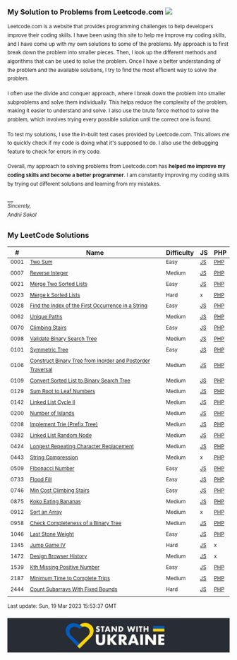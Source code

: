 ### My Solution to Problems from Leetcode.com <img src="https://media.giphy.com/media/ZECV5BL5Y6aM1M4Szj/giphy.gif" width="50">

<sup>Leetcode.com is a website that provides programming challenges to help developers improve their coding skills. I
have
been using this site to help me improve my coding skills, and I have come up with my own solutions to some of the
problems. My approach is to first break down the problem into smaller pieces. Then, I look up the different methods and
algorithms that can be used to solve the problem. Once I have a better understanding of the problem and the available
solutions, I try to find the most efficient way to solve the problem.

</sup><sup>
I often use the divide and conquer approach, where I break down the problem into smaller subproblems and solve them
individually. This helps reduce the complexity of the problem, making it easier to understand and solve. I also use the
brute force method to solve the problem, which involves trying every possible solution until the correct one is found.

</sup><sup>
To test my solutions, I use the in-built test cases provided by Leetcode.com. This allows me to quickly check if my code
is doing what it's supposed to do. I also use the debugging feature to check for errors in my code.

</sup><sup>
Overall, my approach to solving problems from Leetcode.com has **helped me improve my coding skills and become a better
programmer**. I am constantly improving my coding skills by trying out different solutions and learning from my
mistakes.</sup>

__<br/>
<sup>*Sincerely, <br/>
Andrii Sokol*</sup>

### My LeetCode Solutions

<!-- LeetCode Solutions Table -->
|   #   | Name  | Difficulty | JS   | PHP  |
|-------|-------|-------|------|------|
| <sup>0001</sup> |  <sup> [Two Sum](https://leetcode.com/problems/two-sum/) </sup>  | <sup>Easy</sup> | <sup>[JS](https://github.com/akunopaka/leetcode/blob/master/js/1--two-sum.js)</sup>  |  <sup>[PHP](https://github.com/akunopaka/leetcode/blob/master/php/1--two-sum.php)</sup>  |
| <sup>0007</sup> |  <sup> [Reverse Integer](https://leetcode.com/problems/reverse-integer/) </sup>  | <sup>Medium</sup> | <sup>[JS](https://github.com/akunopaka/leetcode/blob/master/js/7--reverse-integer.js)</sup>  |  <sup>[PHP](https://github.com/akunopaka/leetcode/blob/master/php/7--reverse-integer.php)</sup>  |
| <sup>0021</sup> |  <sup> [Merge Two Sorted Lists](https://leetcode.com/problems/merge-two-sorted-lists/) </sup>  | <sup>Easy</sup> | <sup>[JS](https://github.com/akunopaka/leetcode/blob/master/js/21--merge-two-sorted-lists.js)</sup>  |  <sup>[PHP](https://github.com/akunopaka/leetcode/blob/master/php/21--merge-two-sorted-lists.php)</sup>  |
| <sup>0023</sup> |  <sup> [Merge k Sorted Lists](https://leetcode.com/problems/merge-k-sorted-lists/) </sup>  | <sup>Hard</sup> | <sup>x</sup>  |  <sup>[PHP](https://github.com/akunopaka/leetcode/blob/master/php/0023--merge-k-sorted-lists.php)</sup>  |
| <sup>0028</sup> |  <sup> [Find the Index of the First Occurrence in a String](https://leetcode.com/problems/find-the-index-of-the-first-occurrence-in-a-string/) </sup>  | <sup>Easy</sup> | <sup>[JS](https://github.com/akunopaka/leetcode/blob/master/js/28--find-the-index-of-the-first-occurrence-in-a-string.js)</sup>  |  <sup>[PHP](https://github.com/akunopaka/leetcode/blob/master/php/28--find-the-index-of-the-first-occurrence-in-a-string.php)</sup>  |
| <sup>0062</sup> |  <sup> [Unique Paths](https://leetcode.com/problems/unique-paths/) </sup>  | <sup>Medium</sup> | <sup>[JS](https://github.com/akunopaka/leetcode/blob/master/js/62--unique-paths.js)</sup>  |  <sup>[PHP](https://github.com/akunopaka/leetcode/blob/master/php/62--unique-paths.php)</sup>  |
| <sup>0070</sup> |  <sup> [Climbing Stairs](https://leetcode.com/problems/climbing-stairs/) </sup>  | <sup>Easy</sup> | <sup>[JS](https://github.com/akunopaka/leetcode/blob/master/js/70--climbing-stairs.js)</sup>  |  <sup>[PHP](https://github.com/akunopaka/leetcode/blob/master/php/70--climbing-stairs.php)</sup>  |
| <sup>0098</sup> |  <sup> [Validate Binary Search Tree](https://leetcode.com/problems/validate-binary-search-tree/) </sup>  | <sup>Medium</sup> | <sup>[JS](https://github.com/akunopaka/leetcode/blob/master/js/98--validate-binary-search-tree.js)</sup>  |  <sup>[PHP](https://github.com/akunopaka/leetcode/blob/master/php/98--validate-binary-search-tree.php)</sup>  |
| <sup>0101</sup> |  <sup> [Symmetric Tree](https://leetcode.com/problems/symmetric-tree/) </sup>  | <sup>Easy</sup> | <sup>[JS](https://github.com/akunopaka/leetcode/blob/master/js/0101--symmetric-tree.js)</sup>  |  <sup>[PHP](https://github.com/akunopaka/leetcode/blob/master/php/0101--symmetric-tree.php)</sup>  |
| <sup>0106</sup> |  <sup> [Construct Binary Tree from Inorder and Postorder Traversal](https://leetcode.com/problems/construct-binary-tree-from-inorder-and-postorder-traversal/) </sup>  | <sup>Medium</sup> | <sup>[JS](https://github.com/akunopaka/leetcode/blob/master/js/0106--construct-binary-tree-from-inorder-and-postorder-traversal.js)</sup>  |  <sup>[PHP](https://github.com/akunopaka/leetcode/blob/master/php/0106--construct-binary-tree-from-inorder-and-postorder-traversal.php)</sup>  |
| <sup>0109</sup> |  <sup> [Convert Sorted List to Binary Search Tree](https://leetcode.com/problems/convert-sorted-list-to-binary-search-tree/) </sup>  | <sup>Medium</sup> | <sup>[JS](https://github.com/akunopaka/leetcode/blob/master/js/0109--convert-sorted-list-to-binary-search-tree.js)</sup>  |  <sup>[PHP](https://github.com/akunopaka/leetcode/blob/master/php/0109--convert-sorted-list-to-binary-search-tree.php)</sup>  |
| <sup>0129</sup> |  <sup> [Sum Root to Leaf Numbers](https://leetcode.com/problems/sum-root-to-leaf-numbers/) </sup>  | <sup>Medium</sup> | <sup>[JS](https://github.com/akunopaka/leetcode/blob/master/js/0129--sum-root-to-leaf-numbers.js)</sup>  |  <sup>[PHP](https://github.com/akunopaka/leetcode/blob/master/php/0129--sum-root-to-leaf-numbers.php)</sup>  |
| <sup>0142</sup> |  <sup> [Linked List Cycle II](https://leetcode.com/problems/linked-list-cycle-ii/) </sup>  | <sup>Medium</sup> | <sup>[JS](https://github.com/akunopaka/leetcode/blob/master/js/142--linked-list-cycle-ii.js)</sup>  |  <sup>[PHP](https://github.com/akunopaka/leetcode/blob/master/php/142--linked-list-cycle-ii.php)</sup>  |
| <sup>0200</sup> |  <sup> [Number of Islands](https://leetcode.com/problems/number-of-islands/) </sup>  | <sup>Medium</sup> | <sup>[JS](https://github.com/akunopaka/leetcode/blob/master/js/200--number-of-islands.js)</sup>  |  <sup>[PHP](https://github.com/akunopaka/leetcode/blob/master/php/200--number-of-islands.php)</sup>  |
| <sup>0208</sup> |  <sup> [Implement Trie (Prefix Tree)](https://leetcode.com/problems/implement-trie-prefix-tree/) </sup>  | <sup>Medium</sup> | <sup>[JS](https://github.com/akunopaka/leetcode/blob/master/js/0208--implement-trie-prefix-tree.js)</sup>  |  <sup>[PHP](https://github.com/akunopaka/leetcode/blob/master/php/0208--implement-trie-prefix-tree.php)</sup>  |
| <sup>0382</sup> |  <sup> [Linked List Random Node](https://leetcode.com/problems/linked-list-random-node/) </sup>  | <sup>Medium</sup> | <sup>[JS](https://github.com/akunopaka/leetcode/blob/master/js/382--linked-list-random-node.js)</sup>  |  <sup>[PHP](https://github.com/akunopaka/leetcode/blob/master/php/382--linked-list-random-node.php)</sup>  |
| <sup>0424</sup> |  <sup> [Longest Repeating Character Replacement](https://leetcode.com/problems/longest-repeating-character-replacement/) </sup>  | <sup>Medium</sup> | <sup>[JS](https://github.com/akunopaka/leetcode/blob/master/js/424--longest-repeating-character-replacement.js)</sup>  |  <sup>[PHP](https://github.com/akunopaka/leetcode/blob/master/php/424--longest-repeating-character-replacement.php)</sup>  |
| <sup>0443</sup> |  <sup> [String Compression](https://leetcode.com/problems/string-compression/) </sup>  | <sup>Medium</sup> | <sup>x</sup>  |  <sup>[PHP](https://github.com/akunopaka/leetcode/blob/master/php/443--string-compression.php)</sup>  |
| <sup>0509</sup> |  <sup> [Fibonacci Number](https://leetcode.com/problems/fibonacci-number/) </sup>  | <sup>Easy</sup> | <sup>[JS](https://github.com/akunopaka/leetcode/blob/master/js/509--fibonacci-number.js)</sup>  |  <sup>[PHP](https://github.com/akunopaka/leetcode/blob/master/php/509--fibonacci-number.php)</sup>  |
| <sup>0733</sup> |  <sup> [Flood Fill](https://leetcode.com/problems/flood-fill/) </sup>  | <sup>Easy</sup> | <sup>[JS](https://github.com/akunopaka/leetcode/blob/master/js/733--flood-fill.js)</sup>  |  <sup>[PHP](https://github.com/akunopaka/leetcode/blob/master/php/733--flood-fill.php)</sup>  |
| <sup>0746</sup> |  <sup> [Min Cost Climbing Stairs](https://leetcode.com/problems/min-cost-climbing-stairs/) </sup>  | <sup>Easy</sup> | <sup>[JS](https://github.com/akunopaka/leetcode/blob/master/js/746--min-cost-climbing-stairs.js)</sup>  |  <sup>[PHP](https://github.com/akunopaka/leetcode/blob/master/php/746--min-cost-climbing-stairs.php)</sup>  |
| <sup>0875</sup> |  <sup> [Koko Eating Bananas](https://leetcode.com/problems/koko-eating-bananas/) </sup>  | <sup>Medium</sup> | <sup>[JS](https://github.com/akunopaka/leetcode/blob/master/js/875--koko-eating-bananas.js)</sup>  |  <sup>[PHP](https://github.com/akunopaka/leetcode/blob/master/php/875--koko-eating-bananas.php)</sup>  |
| <sup>0912</sup> |  <sup> [Sort an Array](https://leetcode.com/problems/sort-an-array/) </sup>  | <sup>Medium</sup> | <sup>x</sup>  |  <sup>[PHP](https://github.com/akunopaka/leetcode/blob/master/php/912--sort-an-array.php)</sup>  |
| <sup>0958</sup> |  <sup> [Check Completeness of a Binary Tree](https://leetcode.com/problems/check-completeness-of-a-binary-tree/) </sup>  | <sup>Medium</sup> | <sup>[JS](https://github.com/akunopaka/leetcode/blob/master/js/958--check-completeness-of-a-binary-tree.js)</sup>  |  <sup>[PHP](https://github.com/akunopaka/leetcode/blob/master/php/958--check-completeness-of-a-binary-tree.php)</sup>  |
| <sup>1046</sup> |  <sup> [Last Stone Weight](https://leetcode.com/problems/last-stone-weight/) </sup>  | <sup>Easy</sup> | <sup>[JS](https://github.com/akunopaka/leetcode/blob/master/js/1046--last-stone-weight.js)</sup>  |  <sup>[PHP](https://github.com/akunopaka/leetcode/blob/master/php/1046--last-stone-weight.php)</sup>  |
| <sup>1345</sup> |  <sup> [Jump Game IV](https://leetcode.com/problems/jump-game-iv/) </sup>  | <sup>Hard</sup> | <sup>[JS](https://github.com/akunopaka/leetcode/blob/master/js/1345--jump-game-iv.js)</sup>  |  <sup>x</sup>  |
| <sup>1472</sup> |  <sup> [Design Browser History](https://leetcode.com/problems/design-browser-history/) </sup>  | <sup>Medium</sup> | <sup>[JS](https://github.com/akunopaka/leetcode/blob/master/js/1472--design-browser-history.js)</sup>  |  <sup>x</sup>  |
| <sup>1539</sup> |  <sup> [Kth Missing Positive Number](https://leetcode.com/problems/kth-missing-positive-number/) </sup>  | <sup>Easy</sup> | <sup>[JS](https://github.com/akunopaka/leetcode/blob/master/js/1539--kth-missing-positive-number.js)</sup>  |  <sup>[PHP](https://github.com/akunopaka/leetcode/blob/master/php/1539--kth-missing-positive-number.php)</sup>  |
| <sup>2187</sup> |  <sup> [Minimum Time to Complete Trips](https://leetcode.com/problems/minimum-time-to-complete-trips/) </sup>  | <sup>Medium</sup> | <sup>[JS](https://github.com/akunopaka/leetcode/blob/master/js/2187--minimum-time-to-complete-trips.js)</sup>  |  <sup>[PHP](https://github.com/akunopaka/leetcode/blob/master/php/2187--minimum-time-to-complete-trips.php)</sup>  |
| <sup>2444</sup> |  <sup> [Count Subarrays With Fixed Bounds](https://leetcode.com/problems/count-subarrays-with-fixed-bounds/) </sup>  | <sup>Hard</sup> | <sup>[JS](https://github.com/akunopaka/leetcode/blob/master/js/2444--count-subarrays-with-fixed-bounds.js)</sup>  |  <sup>[PHP](https://github.com/akunopaka/leetcode/blob/master/php/2444--count-subarrays-with-fixed-bounds.php)</sup>  |

<sup>Last update:  Sun, 19 Mar 2023 15:53:37 GMT</sub>
<!-- End LeetCode Solutions of Table -->

<img src="https://github.com/akunopaka/akunopaka/blob/main/img/Stand_with_Ukraine_Footer_h200.jpeg" title="Stand with Ukraine" alt="Stand with Ukraine" />
